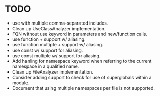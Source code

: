 # TODO

- use with multiple comma-separated includes.
- Clean up UseClassAnalyzer implementation.
- FQN without use keyword in parameters and new/function calls.
- use function + support w/ aliasing.
- use function multiple + support w/ aliasing.
- use const w/ support for aliasing.
- use const multiple w/ support for aliasing.
- Add hanling for namespace keyword when referring to the current namespace in a qualified name.
- Clean up FileAnalyzer implementation.
- Consider adding support to check for use of superglobals within a module.
- Document that using multiple namespaces per file is not supported.